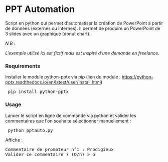 # PPT Automation

Script en python qui permet d'automatiser la création de PowerPoint à partir de données (externes ou internes).
Il permet de produire un PowerPoint de 3 slides avec un graphique (donut chart).

_N.B :_

_L'exemple utilisé ici est fictif mais est inspiré d'une demande en freelance._

### Requirements

Installer le module python-pptx via pip (lien du module : https://python-pptx.readthedocs.io/en/latest/user/install.html)

<pre> pip install python-pptx </pre>

### Usage

Lancer le script en ligne de commande via python et valider les commentaires que l'on souhaite sélectionner manuellement :

<pre> python pptauto.py </pre>

Affiche :

<pre>
Commentaire de promoteur n°1 : Prodigieux
Valider ce commentaire ? (O/n) > o
</pre>

